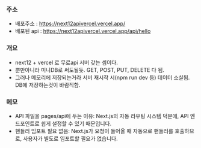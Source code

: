 ### 주소

- 배포주소 : https://next12apivercel.vercel.app/
- 배포된 api : https://next12apivercel.vercel.app/api/hello

### 개요

- next12 + vercel 로 무료api 서버 갖는 셈이다.
- 뿐만아니라 미니DB로 써도될듯. GET, POST, PUT, DELETE 다 됨.
- 그러나 메모리에 저장되는거라 서버 재시작 시(npm run dev 등) 데이터 소실됨. DB에 저장하는것이 바람직함.

### 메모

- API 파일을 pages/api에 두는 이유: Next.js의 자동 라우팅 시스템 덕분에, API 엔드포인트로 쉽게 설정할 수 있기 때문입니다.
- 핸들러 임포트 필요 없음: Next.js가 요청이 들어올 때 자동으로 핸들러를 호출하므로, 사용자가 별도로 임포트할 필요가 없습니다.
